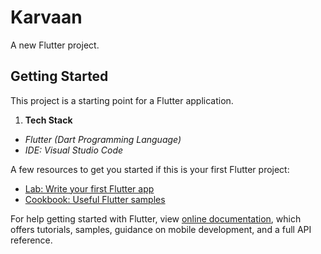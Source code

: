 # Karvaan

A new Flutter project.

## Getting Started

This project is a starting point for a Flutter application.

1. **Tech Stack**
* *Flutter (Dart Programming Language)*
* *IDE: Visual Studio Code*

A few resources to get you started if this is your first Flutter project:

- [Lab: Write your first Flutter app](https://flutter.dev/docs/get-started/codelab)
- [Cookbook: Useful Flutter samples](https://flutter.dev/docs/cookbook)

For help getting started with Flutter, view
[online documentation](https://flutter.dev/docs), which offers tutorials,
samples, guidance on mobile development, and a full API reference.
